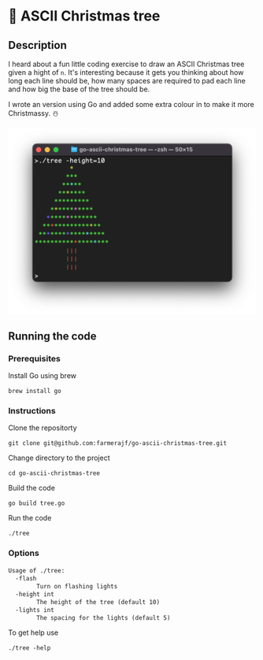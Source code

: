 # 🎄 ASCII Christmas tree

## Description

I heard about a fun little coding exercise to draw an ASCII Christmas tree given a hight of `n`. It's interesting because it gets you thinking about how long each line should be, how many spaces are required to pad each line and how big the base of the tree should be.

I wrote an version using Go and added some extra colour in to make it more Christmassy. ☃️

<img title="" src="assets/659d427d9e414edba2a55a18ffd007e0ede308e6.png" alt="Screenshot 2022-12-18 at 2.40.14 pm.png" data-align="inline">

## Running the code

### Prerequisites

Install Go using brew

```shell
brew install go
```

### Instructions

Clone the repositorty 

```shell
git clone git@github.com:farmerajf/go-ascii-christmas-tree.git
```

Change directory to the project

```shell
cd go-ascii-christmas-tree
```

Build the code

```shell
go build tree.go
```

Run the code 

```shell
./tree
```

### Options

```textile
Usage of ./tree:
  -flash
    	Turn on flashing lights
  -height int
    	The height of the tree (default 10)
  -lights int
    	The spacing for the lights (default 5)

```

To get help use

```shell
./tree -help
```









